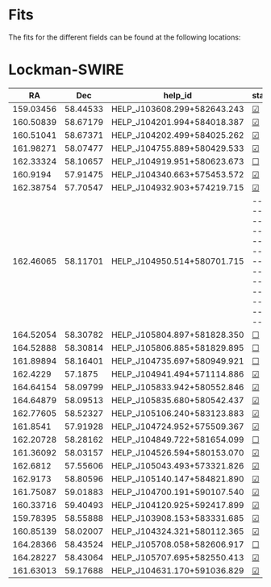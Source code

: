 
Fits
====


The fits for the different fields can be found at the following locations:
# Lockman-SWIRE
  
| RA        | Dec      | help_id                     | status                                             |
| --------- | -------- | --------------------------- | -------------------------------------------------- |
| 159.03456 | 58.44533 | HELP_J103608.299+582643.243 | [&#9745;](./output/Lockman-SWIRE/fit_1.md)         |
| 160.50839 | 58.67179 | HELP_J104201.994+584018.387 | [&#9745;](./output/Lockman-SWIRE/fit_2.md)         |
| 160.51041 | 58.67371 | HELP_J104202.499+584025.262 | [&#9745;](./output/Lockman-SWIRE/fit_3.md)         |
| 161.98271 | 58.07477 | HELP_J104755.889+580429.533 | [&#9745;](./output/Lockman-SWIRE/fit_4.md)         |
| 162.33324 | 58.10657 | HELP_J104919.951+580623.673 | [&#9744;](./output/Lockman-SWIRE/fit_5.md)         |
| 160.9194  | 57.91475 | HELP_J104340.663+575453.572 | [&#9745;](./output/Lockman-SWIRE/fit_6.md)         |
| 162.38754 | 57.70547 | HELP_J104932.903+574219.715 | [&#9745;](./output/Lockman-SWIRE/fit_7.md)         |
| 162.46065 | 58.11701 | HELP_J104950.514+580701.715 | -------------------------------------------------- |
| 164.52054 | 58.30782 | HELP_J105804.897+581828.350 | [&#9744;](./output/Lockman-SWIRE/fit_9.md)         |
| 164.52888 | 58.30814 | HELP_J105806.885+581829.895 | [&#9744;](./output/Lockman-SWIRE/fit_10.md)        |
| 161.89894 | 58.16401 | HELP_J104735.697+580949.921 | [&#9744;](./output/Lockman-SWIRE/fit_11.md)        |
| 162.4229  | 57.1875  | HELP_J104941.494+571114.886 | [&#9745;](./output/Lockman-SWIRE/fit_12.md)        |
| 164.64154 | 58.09799 | HELP_J105833.942+580552.846 | [&#9745;](./output/Lockman-SWIRE/fit_13.md)        |
| 164.64879 | 58.09513 | HELP_J105835.680+580542.437 | [&#9745;](./output/Lockman-SWIRE/fit_14.md)        |
| 162.77605 | 58.52327 | HELP_J105106.240+583123.883 | [&#9745;](./output/Lockman-SWIRE/fit_15.md)        |
| 161.8541  | 57.91928 | HELP_J104724.952+575509.367 | [&#9745;](./output/Lockman-SWIRE/fit_16.md)        |
| 162.20728 | 58.28162 | HELP_J104849.722+581654.099 | [&#9744;](./output/Lockman-SWIRE/fit_17.md)        |
| 161.36092 | 58.03157 | HELP_J104526.594+580153.070 | [&#9745;](./output/Lockman-SWIRE/fit_18.md)        |
| 162.6812  | 57.55606 | HELP_J105043.493+573321.826 | [&#9745;](./output/Lockman-SWIRE/fit_19.md)        |
| 162.9173  | 58.80596 | HELP_J105140.147+584821.890 | [&#9745;](./output/Lockman-SWIRE/fit_20.md)        |
| 161.75087 | 59.01883 | HELP_J104700.191+590107.540 | [&#9745;](./output/Lockman-SWIRE/fit_21.md)        |
| 160.33716 | 59.40493 | HELP_J104120.925+592417.899 | [&#9745;](./output/Lockman-SWIRE/fit_22.md)        |
| 159.78395 | 58.55888 | HELP_J103908.153+583331.685 | [&#9745;](./output/Lockman-SWIRE/fit_23.md)        |
| 160.85139 | 58.02007 | HELP_J104324.321+580112.365 | [&#9745;](./output/Lockman-SWIRE/fit_24.md)        |
| 164.28366 | 58.43524 | HELP_J105708.058+582606.917 | [&#9744;](./output/Lockman-SWIRE/fit_25.md)        |
| 164.28227 | 58.43064 | HELP_J105707.695+582550.413 | [&#9745;](./output/Lockman-SWIRE/fit_26.md)        |
| 161.63013 | 59.17688 | HELP_J104631.170+591036.829 | [&#9745;](./output/Lockman-SWIRE/fit_27.md)        |
  
